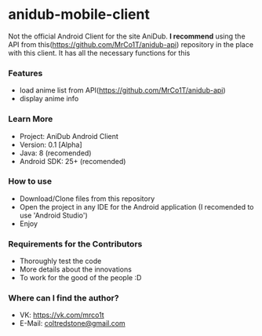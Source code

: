 # anidub-mobile-client #

Not the official Android Client for the site AniDub.
**I recommend** using the API from this(https://github.com/MrCo1T/anidub-api) repository in the place with this client. It has all the necessary functions for this

### Features ###
* load anime list from API(https://github.com/MrCo1T/anidub-api)
* display anime info

### Learn More ###

* Project: AniDub Android Client
* Version: 0.1 [Alpha]
* Java: 8 (recomended)
* Android SDK: 25+ (recomended)

### How to use ###

* Download/Clone files from this repository
* Open the project in any IDE for the Android application (I recomended to use 'Android Studio')
* Enjoy

### Requirements for the Contributors ###

* Thoroughly test the code
* More details about the innovations
* To work for the good of the people :D

### Where can I find the author? ###

* VK: https://vk.com/mrco1t
* E-Mail: coltredstone@gmail.com
